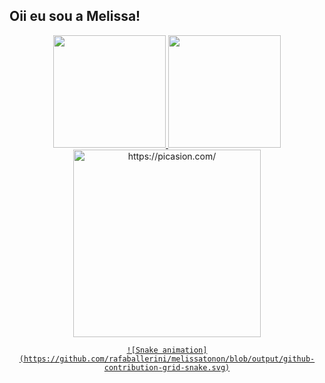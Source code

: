 ## Oii eu sou a Melissa!

<div align="center">
  <a href="https://github.com/rafaballerini">
  <img height="180em" src="https://github-readme-stats.vercel.app/api?username=melissatonon&show_icons=true&theme=dracula&include_all_commits=true&count_private=true"/>
  <img height="180em" src="https://github-readme-stats.vercel.app/api/top-langs/?username=melissatonon&layout=compact&langs_count=7&theme=dracula"/>
</div>
  
  <div align="center">
  <a href="https://picasion.com/"><img src="https://i.picasion.com/pic91/479da148bbe4c2786430c7322b114f2a.gif" width="300" height="300" border="0" alt="https://picasion.com/" /></a><br /><a href="https://picasion.com/"
  <div>
    
    ![Snake animation](https://github.com/rafaballerini/melissatonon/blob/output/github-contribution-grid-snake.svg)

